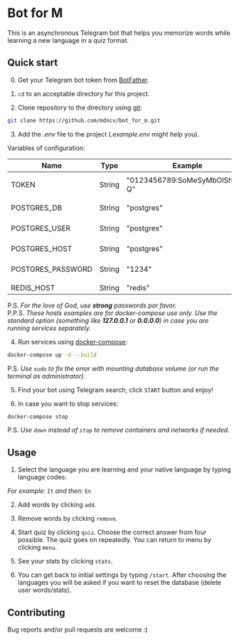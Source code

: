 # Bot for M

This is an asynchronous Telegram bot that helps you 
memorize words while learning a new language in a 
quiz format.

## Quick start

0. Get your Telegram bot token from [BotFather](https://t.me/BotFather).

1. ```cd``` to an acceptable directory for this project.

2. Clone repository to the directory using [git](https://git-scm.com/):

```bash
git clone https://github.com/mdncv/bot_for_m.git
```

3. Add the _.env_ file to the project 
(_.example.env_ might help you).  

Variables of configuration:  

| Name              | Type   | Example                        | Description        |
|-------------------|--------|--------------------------------|--------------------|
|||||
| TOKEN             | String | "0123456789:SoMeSyMbOlShErE-Q" | Telegram bot token |
|||||
| POSTGRES_DB       | String | "postgres"                     | Database name      |
| POSTGRES_USER     | String | "postgres"                     | Database user      |
| POSTGRES_HOST     | String | "postgres"                     | Database host      |
| POSTGRES_PASSWORD | String | "1234"                         | Database password  |
|||||
| REDIS_HOST        | String | "redis"                        | Redis host         |

P.S. _For the love of God, use **strong** passwords por favor._  
P.P.S. _These hosts examples are for docker-compose 
use only. Use the standard option 
(something like **127.0.0.1** or **0.0.0.0**) in case 
you are running services separately._

4. Run services using [docker-compose](https://docs.docker.com/compose/):

```bash
docker-compose up -d --build
```

P.S. _Use ```sudo``` to fix the error with mounting 
database volume (or run the terminal as administrator)._

5. Find your bot using Telegram search, click 
```START``` button and enjoy!

99. In case you want to stop services:

```bash
docker-compose stop
```

P.S. _Use ```down``` instead of ```stop``` to remove 
containers and networks if needed._

## Usage

1. Select the language you are learning and your native 
language by typing language codes:

_For example:_ ```It``` _and then:_ ```En```

2. Add words by clicking ```add```.

3. Remove words by clicking ```remove```.

4. Start quiz by clicking ```quiz```. Choose the 
correct answer from four possible. The quiz goes on 
repeatedly. You can return to menu by clicking ```menu```.

5. See your stats by clicking ```stats```.

6. You can get back to initial settings by 
typing ```/start```. After choosing the languages you 
will be asked if you want to reset the database 
(delete user words/stats).

## Contributing

Bug reports and/or pull requests are welcome :)
